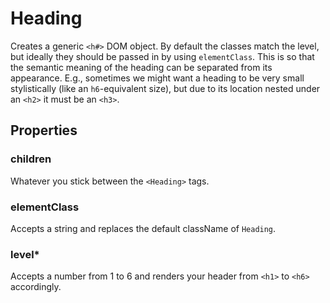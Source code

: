 # Heading

Creates a generic `<h#>` DOM object. By default the classes match the level, but ideally they should be passed in by using `elementClass`. This is so that the semantic meaning of the heading can be separated from its appearance. E.g., sometimes we might want a heading to be very small stylistically (like an `h6`-equivalent size), but due to its location nested under an `<h2>` it must be an `<h3>`.

## Properties

### children

Whatever you stick between the `<Heading>` tags.

### elementClass

Accepts a string and replaces the default className of `Heading`.

### level\*

Accepts a number from 1 to 6 and renders your header from `<h1>` to `<h6>` accordingly.
